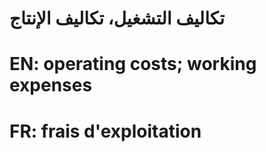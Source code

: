 # تكاليف التشغيل، تكاليف الإنتاج

# EN: operating costs; working expenses

# FR: frais d'exploitation
